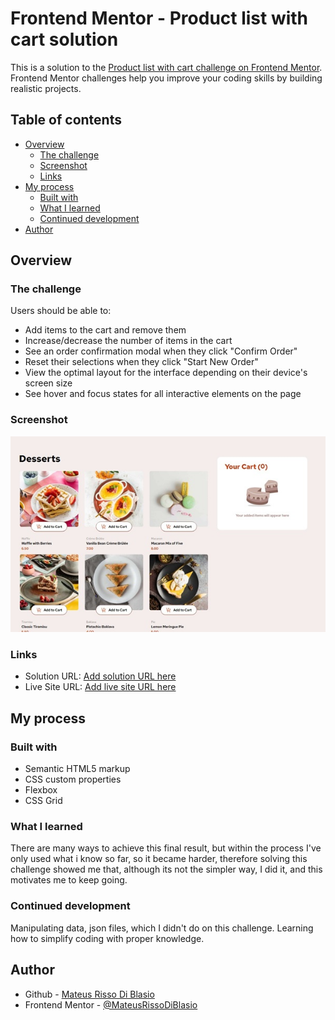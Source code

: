 # Frontend Mentor - Product list with cart solution

This is a solution to the [Product list with cart challenge on Frontend Mentor](https://www.frontendmentor.io/challenges/product-list-with-cart-5MmqLVAp_d). Frontend Mentor challenges help you improve your coding skills by building realistic projects. 

## Table of contents

- [Overview](#overview)
  - [The challenge](#the-challenge)
  - [Screenshot](#screenshot)
  - [Links](#links)
- [My process](#my-process)
  - [Built with](#built-with)
  - [What I learned](#what-i-learned)
  - [Continued development](#continued-development)
- [Author](#author)


## Overview

### The challenge

Users should be able to:

- Add items to the cart and remove them
- Increase/decrease the number of items in the cart
- See an order confirmation modal when they click "Confirm Order"
- Reset their selections when they click "Start New Order"
- View the optimal layout for the interface depending on their device's screen size
- See hover and focus states for all interactive elements on the page

### Screenshot

![Screen](./assets/screenshot.jpg)

### Links

- Solution URL: [Add solution URL here](https://your-solution-url.com)
- Live Site URL: [Add live site URL here](https://mateusrissodiblasio.github.io/Product-list-with-cart-solution/)

## My process

### Built with

- Semantic HTML5 markup
- CSS custom properties
- Flexbox
- CSS Grid

### What I learned

There are many ways to achieve this final result, but within the process I've only used what i know so far, so it became harder, therefore solving this challenge showed me that, although its not the simpler way, I did it, and this motivates me to keep going.

### Continued development

Manipulating data, json files, which I didn't do on this challenge. Learning how to simplify coding with proper knowledge.

## Author

- Github - [Mateus Risso Di Blasio](https://github.com/MateusRissoDiBlasio)
- Frontend Mentor - [@MateusRissoDiBlasio](https://www.frontendmentor.io/profile/MateusRissoDiBlasio)